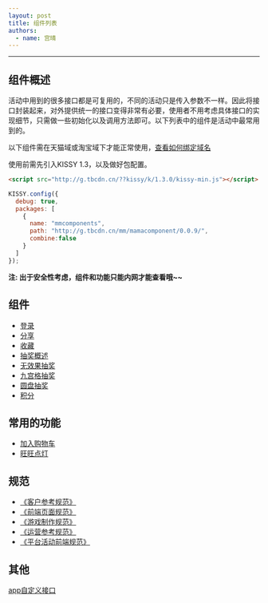 ```yaml
---
layout: post
title: 组件列表
authors:
  - name: 宫晴
---
```


---

## 组件概述

活动中用到的很多接口都是可复用的，不同的活动只是传入参数不一样。因此将接口封装起来，对外提供统一的接口变得非常有必要，使用者不用考虑具体接口的实现细节，只需做一些初始化以及调用方法即可。以下列表中的组件是活动中最常用到的。

以下组件需在天猫域或淘宝域下才能正常使用，[查看如何绑定域名](http://thx.alibaba-inc.com/activity/standard-flash/#toc_1)

使用前需先引入KISSY 1.3，以及做好包配置。

```html
<script src="http://g.tbcdn.cn/??kissy/k/1.3.0/kissy-min.js"></script>
```

```javascript
KISSY.config({
  debug: true,
  packages: [
    {
      name: "mmcomponents",
      path: "http://g.tbcdn.cn/mm/mamacomponent/0.0.9/",
      combine:false
    }
  ]
});
```

**注: 出于安全性考虑，组件和功能只能内网才能查看哦~~**

## 组件

+ [登录](http://thx.tbsite.net/vegas/activity/component-login/)
+ [分享](http://thx.tbsite.net/vegas/activity/component-share/)
+ [收藏](http://thx.tbsite.net/vegas/activity/component-store/)
+ [抽奖概述](http://thx.tbsite.net/vegas/activity/component-lotterylist/)
+ [无效果抽奖](http://thx.tbsite.net/vegas/activity/component-lottery/)
+ [九宫格抽奖](http://thx.tbsite.net/vegas/activity/component-lotterynine/)
+ [圆盘抽奖](http://thx.tbsite.net/vegas/activity/component-lotterycircle/)
+ [积分](http://thx.tbsite.net/vegas/activity/component-score/)

## 常用的功能

+ [加入购物车](http://thx.tbsite.net/vegas/activity/component-cart/)
+ [旺旺点灯](http://thx.tbsite.net/vegas/activity/component-ww/)


## 规范
+ [《客户参考规范》](http://thx.alibaba-inc.com/activity/standard-client/)
+ [《前端页面规范》](http://thx.alibaba-inc.com/activity/standard-fed/)
+ [《游戏制作规范》](http://thx.alibaba-inc.com/activity/standard-flash/)
+ [《运营参考规范》](http://thx.alibaba-inc.com/activity/standard-operate/)
+ [《平台活动前端规范》](http://thx.alibaba-inc.com/activity/standard-platform-fed/)

## 其他
[app自定义接口](http://thx.alibaba-inc.com/activity/)